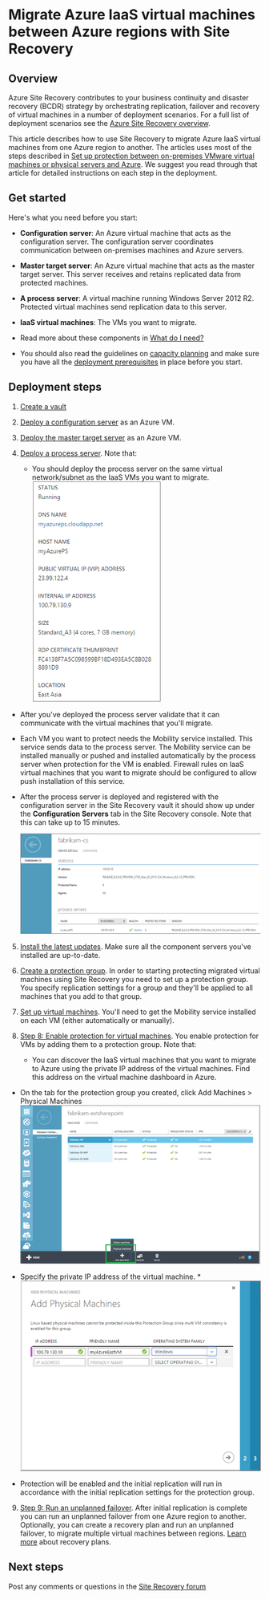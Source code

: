 <properties
    pageTitle="Migrate Azure IaaS virtual machines from one Azure region to another with Site Recovery | Microsoft Azure"
    description="Use Azure Site Recovery to migrate Azure IaaS virtual machines from one Azure region to another."
    services="site-recovery"
    documentationCenter=""
    authors="rayne-wiselman"
    manager="jwhit"
    editor="tysonn"/>

<tags
    ms.service="site-recovery"
    ms.workload="backup-recovery"
    ms.tgt_pltfrm="na"
    ms.devlang="na"
    ms.topic="article"
    ms.date="12/14/2015"
    ms.author="raynew"/>

# Migrate Azure IaaS virtual machines between Azure regions with Site Recovery
## Overview
Azure Site Recovery contributes to your business continuity and disaster recovery (BCDR) strategy by orchestrating replication, failover and recovery of virtual machines in a number of deployment scenarios. For a full list of deployment scenarios see the [Azure Site Recovery overview](site-recovery-overview.md).

This article describes how to use Site Recovery to migrate Azure IaaS virtual machines from one Azure region to another. The articles uses most of the steps described in [Set up protection between on-premises VMware virtual machines or physical servers and Azure](site-recovery-vmware-to-azure-classic-legacy.md). We suggest you read through that article for detailed instructions on each step in the deployment.

## Get started
Here's what you need before you start:

* **Configuration server**: An Azure virtual machine that acts as the configuration server. The configuration server coordinates communication between on-premises machines and Azure servers.
* **Master target server**: An Azure virtual machine that acts as the master target server. This server receives and retains replicated data from protected machines.
* **A process server**: A virtual machine running Windows Server 2012 R2. Protected virtual machines send replication data to this server.
* **IaaS virtual machines**: The VMs you want to migrate.

* Read more about these components in [What do I need?](site-recovery-vmware-to-azure-classic-legacy.md#what-do-i-need)

* You should also read the guidelines on [capacity planning](site-recovery-vmware-to-azure-classic-legacy.md#capacity-planning) and make sure you have all the [deployment prerequisites](site-recovery-vmware-to-azure-classic-legacy.md#before-you-start) in place before you start.

## Deployment steps
1. [Create a vault](site-recovery-vmware-to-azure-classic-legacy.md#step-1-create-a-vault)
2. [Deploy a configuration server](site-recovery-vmware-to-azure-classic-legacy.md#step-2-deploy-a-configuration-server) as an Azure VM.
3. [Deploy the master target server](site-recovery-vmware-to-azure-classic-legacy.md#step-2-deploy-a-configuration-server) as an Azure VM.
4. [Deploy a process server](site-recovery-vmware-to-azure.md-classic-legacy#step-4-deploy-the-on-premises-process-server). Note that:

   * You should deploy the process server on the same virtual network/subnet as the IaaS VMs you want to migrate. 
  ![IaaS VMs](./media/site-recovery-migrate-azure-to-azure/ASR_MigrateAzure1.png)

* After you've deployed the process server validate that it can communicate with the virtual machines that you'll migrate.

* Each VM you want to protect needs the Mobility service installed. This service sends data to the process server. The Mobility service can be installed manually or pushed and installed automatically by the process server when protection for the VM is enabled. Firewall rules on IaaS virtual machines that you want to migrate should be configured to allow push installation of this service. 

* After the process server is deployed and registered with the configuration server in the Site Recovery vault it should show up under the **Configuration Servers** tab in the Site Recovery console. Note that this can take up to 15 minutes.

    ![process server](./media/site-recovery-migrate-azure-to-azure/ASR_MigrateAzure2.png)


5. [Install the latest updates](site-recovery-vmware-to-azure-classic-legacy.md#step-5-install-latest-updates). Make sure all the component servers you've installed are up-to-date.

6. [Create a protection group](site-recovery-vmware-to-azure-classic-legacy.md#step-7-create-a-protection-group). In order to starting protecting migrated virtual machines using Site Recovery you need to set up a protection group. You specify replication settings for a group and they'll be applied to all machines that you add to that group. 
7. [Set up virtual machines](site-recovery-vmware-to-azure-classic-legacy.md#step-8-set-up-machines-you-want-to-protect). You'll need to get the Mobility service installed on each VM (either automatically or manually).
8. [Step 8: Enable protection for virtual machines](site-recovery-vmware-to-azure-classic-legacy.md#step-9-enable-protection). You enable protection for VMs by adding them to a protection group. Note that:

   * You can discover the IaaS virtual machines that you want to migrate to Azure using the private IP address of the virtual machines. Find this address on the virtual machine dashboard in Azure.
* On the tab for the protection group you created, click Add Machines > Physical Machines
 ![EC2 discovery](./media/site-recovery-migrate-azure-to-azure/ASR_MigrateAzure3.png)
* Specify the private IP address of the virtual machine.  * ![EC2 discovery](./media/site-recovery-migrate-azure-to-azure/ASR_MigrateAzure4.png)


* Protection will be enabled and the initial replication will run in accordance with the initial replication settings for the protection group.

9. [Step 9: Run an unplanned failover](site-recovery-failover.md#run-an-unplanned-failover). After initial replication is complete you can run an unplanned failover from one Azure region to another. Optionally, you can create a recovery plan and run an unplanned failover, to migrate multiple virtual machines between regions. [Learn more](site-recovery-create-recovery-plans.md) about recovery plans.

## Next steps
Post any comments or questions in the [Site Recovery forum](https://social.msdn.microsoft.com/forums/azure/home?forum=hypervrecovmgr)

